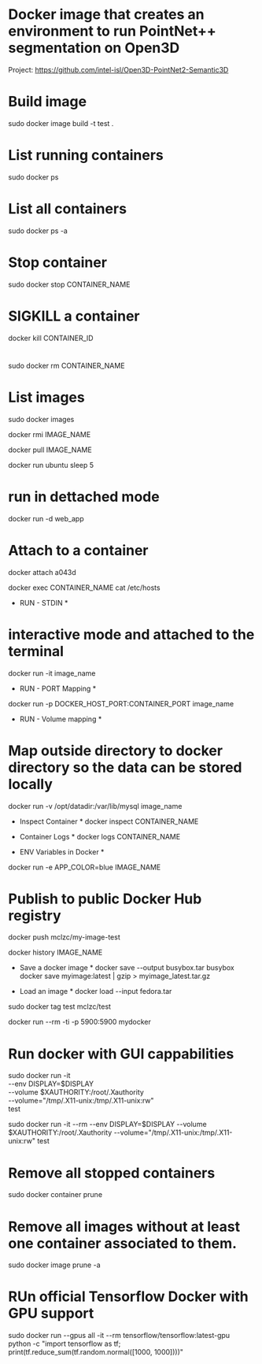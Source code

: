 # Docker image that creates an environment to run PointNet++ segmentation on Open3D

Project: https://github.com/intel-isl/Open3D-PointNet2-Semantic3D

# Build image

sudo docker image build -t test .

# List running containers

sudo docker ps

# List all containers

sudo docker ps -a

# Stop container

sudo docker stop CONTAINER_NAME

# SIGKILL a container

docker kill CONTAINER_ID

#

sudo docker rm CONTAINER_NAME

# List images

sudo docker images

docker rmi IMAGE_NAME

docker pull IMAGE_NAME

docker run ubuntu sleep 5

# run in dettached mode

docker run -d web_app

# Attach to a container

docker attach a043d

docker exec CONTAINER_NAME cat /etc/hosts

- RUN - STDIN \*

# interactive mode and attached to the terminal

docker run -it image_name

- RUN - PORT Mapping \*

docker run -p DOCKER_HOST_PORT:CONTAINER_PORT image_name

- RUN - Volume mapping \*

# Map outside directory to docker directory so the data can be stored locally

docker run -v /opt/datadir:/var/lib/mysql image_name

- Inspect Container \*
  docker inspect CONTAINER_NAME

* Container Logs \*
  docker logs CONTAINER_NAME

* ENV Variables in Docker \*

docker run -e APP_COLOR=blue IMAGE_NAME

# Publish to public Docker Hub registry

docker push mclzc/my-image-test

docker history IMAGE_NAME

- Save a docker image \*
  docker save --output busybox.tar busybox
  docker save myimage:latest | gzip > myimage_latest.tar.gz

- Load an image \*
  docker load --input fedora.tar

sudo docker tag test mclzc/test

docker run --rm -ti -p 5900:5900 mydocker

# Run docker with GUI cappabilities

sudo docker run -it \
 --env DISPLAY=$DISPLAY \
    --volume $XAUTHORITY:/root/.Xauthority \
 --volume="/tmp/.X11-unix:/tmp/.X11-unix:rw" \
 test

sudo docker run -it --rm --env DISPLAY=$DISPLAY --volume $XAUTHORITY:/root/.Xauthority --volume="/tmp/.X11-unix:/tmp/.X11-unix:rw" test

# Remove all stopped containers

sudo docker container prune

# Remove all images without at least one container associated to them.

sudo docker image prune -a

# RUn official Tensorflow Docker with GPU support

sudo docker run --gpus all -it --rm tensorflow/tensorflow:latest-gpu \
 python -c "import tensorflow as tf; print(tf.reduce_sum(tf.random.normal([1000, 1000])))"
